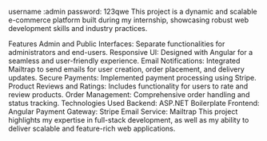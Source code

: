 username :admin
password: 123qwe
This project is a dynamic and scalable e-commerce platform built during my internship, showcasing robust web development skills and industry practices.

Features
Admin and Public Interfaces: Separate functionalities for administrators and end-users.
Responsive UI: Designed with Angular for a seamless and user-friendly experience.
Email Notifications: Integrated Mailtrap to send emails for user creation, order placement, and delivery updates.
Secure Payments: Implemented payment processing using Stripe.
Product Reviews and Ratings: Includes functionality for users to rate and review products.
Order Management: Comprehensive order handling and status tracking.
Technologies Used
Backend: ASP.NET Boilerplate
Frontend: Angular
Payment Gateway: Stripe
Email Service: Mailtrap
This project highlights my expertise in full-stack development, as well as my ability to deliver scalable and feature-rich web applications.

